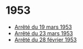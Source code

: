 # 1953

- [Arrêté du 19 mars 1953](arrete-du-19-mars-1953)
- [Arrêté du 23 mars 1953](arrete-du-23-mars-1953)
- [Arrêté du 28 février 1953](arrete-du-28-fevrier-1953)
